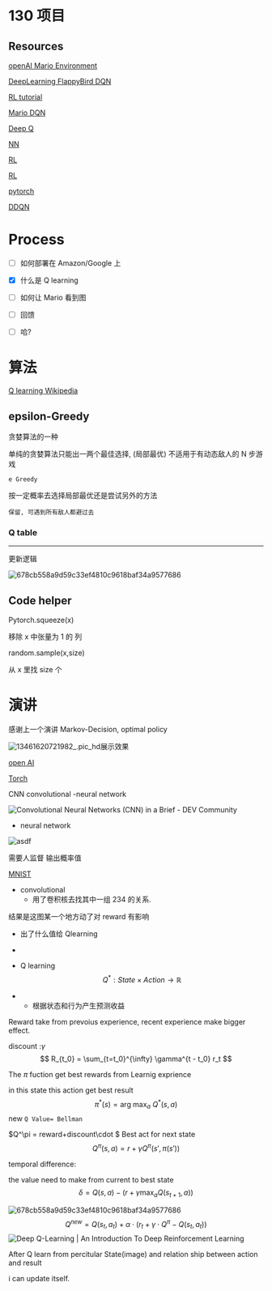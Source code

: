 # 130 项目

## Resources

[openAI Mario Environment](https://pypi.org/project/gym-super-mario-bros/)

[DeepLearning FlappyBird DQN](https://github.com/yenchenlin/DeepLearningFlappyBird)

[RL tutorial](https://github.com/MorvanZhou/Reinforcement-learning-with-tensorflow)

[Mario DQN](https://github.com/aleju/mario-ai)

[Deep Q](https://blog.paperspace.com/building-double-deep-q-network-super-mario-bros/)

[NN](https://www.youtube.com/watch?v=BGeTG1M632U)

[RL](https://www.statworx.com/at/blog/using-reinforcement-learning-to-play-super-mario-bros-on-nes-using-tensorflow/)

[RL](https://cai.tools.sap/blog/the-future-with-reinforcement-learning-part-1/)

[pytorch](https://pytorch.org/tutorials/intermediate/mario_rl_tutorial.html)

[DDQN](https://blog.paperspace.com/building-double-deep-q-network-super-mario-bros/)

# Process
- [ ] 如何部署在 Amazon/Google 上


- [x] 什么是 Q learning
- [ ] 如何让 Mario 看到图
- [ ] 回馈
- [ ] 哈?


# 算法
[Q learning Wikipedia](https://en.wikipedia.org/wiki/Q-learning)

## epsilon-Greedy

贪婪算法的一种

单纯的贪婪算法只能出一两个最佳选择, (局部最优) 不适用于有动态敌人的 N 步游戏



```e Greedy```

按一定概率去选择局部最优还是尝试另外的方法



```保留, 可遇到所有敌人都避过去```



### Q table

---

更新逻辑

![678cb558a9d59c33ef4810c9618baf34a9577686](README/678cb558a9d59c33ef4810c9618baf34a9577686.svg)



## Code helper 

Pytorch.squeeze(x)

移除 x 中张量为 1 的 列



random.sample(x,size)

从 x 里找 size 个










# 演讲

感谢上一个演讲 Markov-Decision, optimal policy

![13461620721982_.pic_hd](README/13461620721982_.pic_hd.jpg)展示效果

[open AI](https://gym.openai.com/envs/CartPole-v0/)

[Torch](https://pytorch.org/tutorials/intermediate/reinforcement_q_learning.html)

CNN convolutional -neural network

![Convolutional Neural Networks (CNN) in a Brief - DEV Community](https://res.cloudinary.com/practicaldev/image/fetch/s--w1RZuJPn--/c_imagga_scale,f_auto,fl_progressive,h_420,q_auto,w_1000/https://dev-to-uploads.s3.amazonaws.com/i/1inc9c00m35q12lidqde.png)

  - neural network

  

  ![asdf](https://d2r55xnwy6nx47.cloudfront.net/uploads/2019/01/NeuralNetwok_560_rev.jpg)

  需要人监督 输出概率值

  [MNIST](http://yann.lecun.com/exdb/mnist/)

  - convolutional 
    - 用了卷积核去找其中一组 234 的关系.

  结果是这图某一个地方动了对 reward 有影响

  - 出了什么值给 Qlearning
  - 

- Q learning
  $$
  Q^*: State \times Action \rightarrow \mathbb{R}
  $$
  
- 
  - 根据状态和行为产生预测收益



Reward take from prevoius experience, recent experience make bigger effect.

discount :$\gamma$
$$
R_{t_0} = \sum_{t=t_0}^{\infty} \gamma^{t - t_0} r_t
$$


The $\pi$ fuction get best rewards from Learnig exprience

in this state this action get best result
$$
\pi^*(s) = \arg\!\max_a \ Q^*(s, a)
$$
new ```Q Value= Bellman```

$Q^\pi = reward+discount\cdot $ Best act for next state
$$
Q^{\pi}(s, a) = r + \gamma Q^{\pi}(s', \pi(s'))
$$


temporal difference:

the value need to make from current to best state
$$
\delta = Q(s, a) - (r + \gamma \max_a Q(s_{t+1}, a))
$$




![678cb558a9d59c33ef4810c9618baf34a9577686](README/678cb558a9d59c33ef4810c9618baf34a9577686.svg)
$$
Q^{new}=Q(s_t,a_t)+\alpha\cdot (r_t+\gamma\cdot Q^{\pi} - Q(s_t,a_t))
$$
![Deep Q-Learning | An Introduction To Deep Reinforcement Learning](https://cdn.analyticsvidhya.com/wp-content/uploads/2019/04/Screenshot-2019-04-16-at-5.46.01-PM.png)

After Q learn from percitular State(image) and relation ship between action and result

i can update itself.
